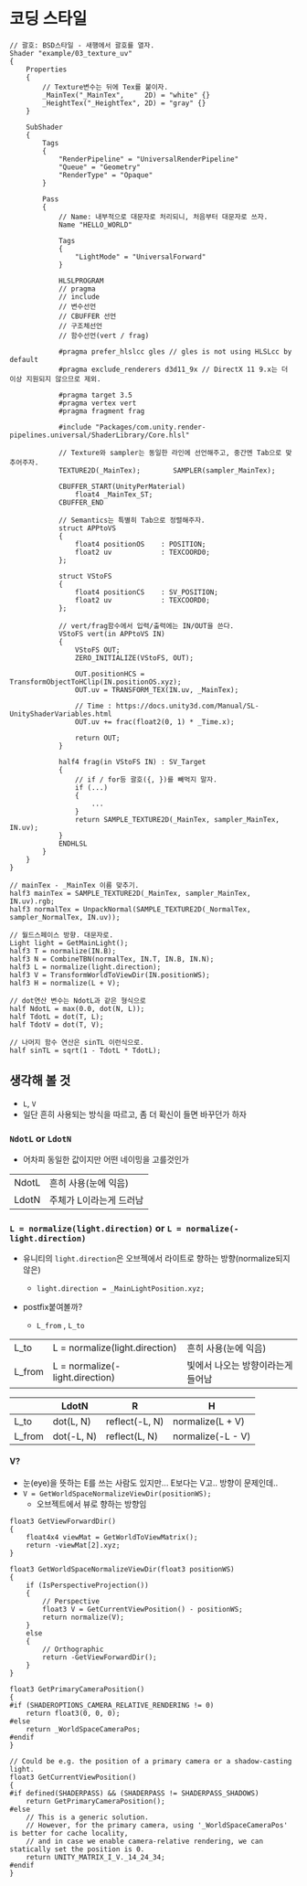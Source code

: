 # 코딩 스타일

``` hlsl
// 괄호: BSD스타일 - 새행에서 괄호를 열자.
Shader "example/03_texture_uv"
{
    Properties
    {
        // Texture변수는 뒤에 Tex를 붙이자.
        _MainTex("_MainTex",     2D) = "white" {}
        _HeightTex("_HeightTex", 2D) = "gray" {}
    }

    SubShader
    {
        Tags
        {
            "RenderPipeline" = "UniversalRenderPipeline"
            "Queue" = "Geometry"
            "RenderType" = "Opaque"
        }

        Pass
        {
            // Name: 내부적으로 대문자로 처리되니, 처음부터 대문자로 쓰자.
            Name "HELLO_WORLD"
            
            Tags
            {
                "LightMode" = "UniversalForward"
            }

            HLSLPROGRAM
            // pragma
            // include
            // 변수선언
            // CBUFFER 선언
            // 구조체선언
            // 함수선언(vert / frag)

            #pragma prefer_hlslcc gles // gles is not using HLSLcc by default
            #pragma exclude_renderers d3d11_9x // DirectX 11 9.x는 더 이상 지원되지 않으므로 제외.

            #pragma target 3.5
            #pragma vertex vert
            #pragma fragment frag

            #include "Packages/com.unity.render-pipelines.universal/ShaderLibrary/Core.hlsl"

            // Texture와 sampler는 동일한 라인에 선언해주고, 중간엔 Tab으로 맞추어주자.
            TEXTURE2D(_MainTex);        SAMPLER(sampler_MainTex);

            CBUFFER_START(UnityPerMaterial)
                float4 _MainTex_ST;
            CBUFFER_END

            // Semantics는 특별히 Tab으로 정렬해주자.
            struct APPtoVS
            {
                float4 positionOS    : POSITION;
                float2 uv            : TEXCOORD0;
            };

            struct VStoFS
            {
                float4 positionCS    : SV_POSITION;
                float2 uv            : TEXCOORD0;
            };

            // vert/frag함수에서 입력/출력에는 IN/OUT을 쓴다.
            VStoFS vert(in APPtoVS IN)
            {
                VStoFS OUT;
                ZERO_INITIALIZE(VStoFS, OUT);

                OUT.positionHCS = TransformObjectToHClip(IN.positionOS.xyz);
                OUT.uv = TRANSFORM_TEX(IN.uv, _MainTex);

                // Time : https://docs.unity3d.com/Manual/SL-UnityShaderVariables.html
                OUT.uv += frac(float2(0, 1) * _Time.x);

                return OUT;
            }

            half4 frag(in VStoFS IN) : SV_Target
            {
                // if / for등 괄호({, })를 빼먹지 말자.
                if (...)
                {
                    ...
                }
                return SAMPLE_TEXTURE2D(_MainTex, sampler_MainTex, IN.uv);
            }
            ENDHLSL
        }
    }
}
```

``` hlsl
// mainTex - _MainTex 이름 맞추기.
half3 mainTex = SAMPLE_TEXTURE2D(_MainTex, sampler_MainTex, IN.uv).rgb;
half3 normalTex = UnpackNormal(SAMPLE_TEXTURE2D(_NormalTex, sampler_NormalTex, IN.uv));

// 월드스페이스 방향. 대문자로.
Light light = GetMainLight();
half3 T = normalize(IN.B);
half3 N = CombineTBN(normalTex, IN.T, IN.B, IN.N);
half3 L = normalize(light.direction);
half3 V = TransformWorldToViewDir(IN.positionWS);
half3 H = normalize(L + V);

// dot연산 변수는 NdotL과 같은 형식으로
half NdotL = max(0.0, dot(N, L));
half TdotL = dot(T, L);
half TdotV = dot(T, V);

// 나머지 함수 연산은 sinTL 이런식으로.
half sinTL = sqrt(1 - TdotL * TdotL);
```

## 생각해 볼 것

- `L`, `V`
- 일단 흔히 사용되는 방식을 따르고, 좀 더 확신이 들면 바꾸던가 하자

### `NdotL` or `LdotN`

- 어차피 동일한 값이지만 어떤 네이밍을 고를것인가

|       |                         |
|-------|-------------------------|
| NdotL | 흔히 사용(눈에 익음)    |
| LdotN | 주체가 L이라는게 드러남 |

### `L = normalize(light.direction)` or `L = normalize(-light.direction)`

- 유니티의 `light.direction`은 오브젝에서 라이트로 향하는 방향(normalize되지 않은)
  - `light.direction = _MainLightPosition.xyz;`

- postfix붙여볼까?
  - `L_from` , `L_to`

|        |                                 |                                   |
|--------|---------------------------------|-----------------------------------|
| L_to   | L = normalize(light.direction)  | 흔히 사용(눈에 익음)              |
| L_from | L = normalize(-light.direction) | 빛에서 나오는 방향이라는게 들어남 |

|        | LdotN      | R              | H                |
|--------|------------|----------------|------------------|
| L_to   | dot(L, N)  | reflect(-L, N) | normalize(L + V) |
| L_from | dot(-L, N) | reflect(L, N)  | normalize(-L - V) |

#### V?

- 눈(eye)을 뜻하는 E를 쓰는 사람도 있지만... E보다는 V고.. 방향이 문제인데..
- `V = GetWorldSpaceNormalizeViewDir(positionWS);`
  - 오브젝트에서 뷰로 향하는 방향임

``` hlsl
float3 GetViewForwardDir()
{
    float4x4 viewMat = GetWorldToViewMatrix();
    return -viewMat[2].xyz;
}

float3 GetWorldSpaceNormalizeViewDir(float3 positionWS)
{
    if (IsPerspectiveProjection())
    {
        // Perspective
        float3 V = GetCurrentViewPosition() - positionWS;
        return normalize(V);
    }
    else
    {
        // Orthographic
        return -GetViewForwardDir();
    }
}

float3 GetPrimaryCameraPosition()
{
#if (SHADEROPTIONS_CAMERA_RELATIVE_RENDERING != 0)
    return float3(0, 0, 0);
#else
    return _WorldSpaceCameraPos;
#endif
}

// Could be e.g. the position of a primary camera or a shadow-casting light.
float3 GetCurrentViewPosition()
{
#if defined(SHADERPASS) && (SHADERPASS != SHADERPASS_SHADOWS)
    return GetPrimaryCameraPosition();
#else
    // This is a generic solution.
    // However, for the primary camera, using '_WorldSpaceCameraPos' is better for cache locality,
    // and in case we enable camera-relative rendering, we can statically set the position is 0.
    return UNITY_MATRIX_I_V._14_24_34;
#endif
}
```
